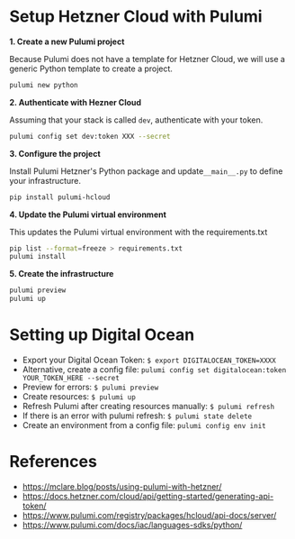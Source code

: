 # Setup Hetzner Cloud with Pulumi

**1. Create a new Pulumi project**

Because Pulumi does not have a template for Hetzner Cloud, we will use a generic Python template to create a project.

```bash
pulumi new python
```

**2. Authenticate with Hezner Cloud**

Assuming that your stack is called `dev`, authenticate with your token.

```bash
pulumi config set dev:token XXX --secret
```

**3. Configure the project**

Install Pulumi Hetzner's Python package and update`__main__.py` to define your infrastructure.

```bash
pip install pulumi-hcloud
```

**4. Update the Pulumi virtual environment**

This updates the Pulumi virtual environment with the requirements.txt

```bash
pip list --format=freeze > requirements.txt
pulumi install
```

**5. Create the infrastructure**

```bash
pulumi preview
pulumi up
```

# Setting up Digital Ocean
- Export your Digital Ocean Token: `$ export DIGITALOCEAN_TOKEN=XXXX`
- Alternative, create a config file: `pulumi config set digitalocean:token YOUR_TOKEN_HERE --secret`
- Preview for errors: `$ pulumi preview`
- Create resources: `$ pulumi up`
- Refresh Pulumi after creating resources manually: `$ pulumi refresh`
- If there is an error with pulumi refresh: `$ pulumi state delete`
- Create an environment from a config file: `pulumi config env init`

# References
* https://mclare.blog/posts/using-pulumi-with-hetzner/
* https://docs.hetzner.com/cloud/api/getting-started/generating-api-token/
* https://www.pulumi.com/registry/packages/hcloud/api-docs/server/
* https://www.pulumi.com/docs/iac/languages-sdks/python/